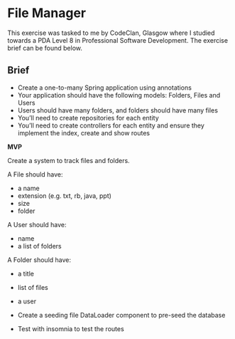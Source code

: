 # File Manager

This exercise was tasked to me by CodeClan, Glasgow where I studied towards a PDA Level 8 in Professional Software Development. The exercise brief can be found below.

## Brief

- Create a one-to-many Spring application using annotations
- Your application should have the following models: Folders, Files and Users
- Users should have many folders, and folders should have many files
- You’ll need to create repositories for each entity
- You’ll need to create controllers for each entity and ensure they implement the index, create and show routes

**MVP**

Create a system to track files and folders.

A File should have:
- a name
- extension (e.g. txt, rb, java, ppt)
- size
- folder

A User should have:
- name
- a list of folders

A Folder should have:
- a title
- list of files
- a user

- Create a seeding file DataLoader component to pre-seed the database
- Test with insomnia to test the routes
